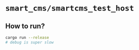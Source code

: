 # `smart_cms/smartcms_test_host`

## How to run?

```bash
cargo run --release
# debug is super slow
```
